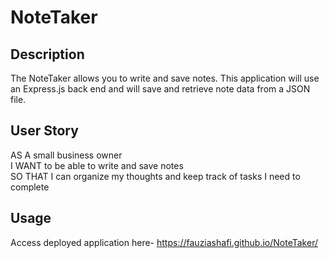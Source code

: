 # NoteTaker

## Description

The NoteTaker allows you to write and save notes. This application will use an Express.js back end and will save and retrieve note data from a JSON file.

## User Story
AS A small business owner <br>
I WANT to be able to write and save notes <br>
SO THAT I can organize my thoughts and keep track of tasks I need to complete




## Usage 


Access deployed application here-  https://fauziashafi.github.io/NoteTaker/